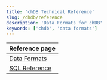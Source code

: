 ```yaml
---
title: 'chDB Technical Reference'
slug: /chdb/reference
description: 'Data Formats for chDB'
keywords: ['chdb', 'data formats']
---
```


| Reference page       |
|----------------------|
| [Data Formats](/chdb/reference/data-formats)  |
| [SQL Reference](/chdb/reference/sql-reference) |